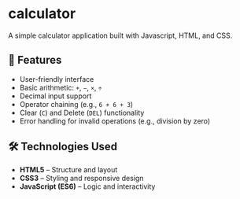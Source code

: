 # calculator

A simple calculator application built with Javascript, HTML, and CSS.

## 🚀 Features

- User-friendly interface
- Basic arithmetic: `+`, `−`, `×`, `÷`
- Decimal input support
- Operator chaining (e.g., `6 + 6 + 3`)
- Clear (`C`) and Delete (`DEL`) functionality
- Error handling for invalid operations (e.g., division by zero)

## 🛠 Technologies Used

- **HTML5** – Structure and layout
- **CSS3** – Styling and responsive design
- **JavaScript (ES6)** – Logic and interactivity
